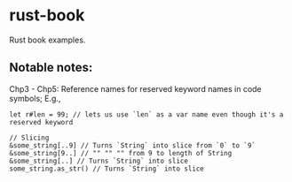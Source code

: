 # rust-book
Rust book examples.

## Notable notes:
Chp3 - Chp5:
Reference names for reserved keyword names in code symbols;  E.g.,
```
let r#len = 99; // lets us use `len` as a var name even though it's a reserved keyword

// Slicing
&some_string[..9] // Turns `String` into slice from `0` to `9`
&some_string[9..] // "" "" "" from 9 to length of String
&some_string[..] // Turns `String` into slice
some_string.as_str() // Turns `String` into slice
```
